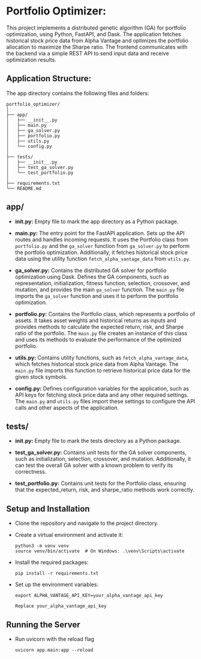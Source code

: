 # Portfolio Optimizer:

This project implements a distributed genetic algorithm (GA) for portfolio optimization, using Python, FastAPI, and Dask.
The application fetches historical stock price data from Alpha Vantage and optimizes the portfolio allocation to maximize the Sharpe ratio.
The frontend communicates with the backend via a simple REST API to send input data and receive optimization results.

## Application Structure:

The app directory contains the following files and folders:

```
portfolio_optimizer/
│
├── app/
│   ├── __init__.py
│   ├── main.py
│   ├── ga_solver.py
│   ├── portfolio.py
│   ├── utils.py
│   └── config.py
│
├── tests/
│   ├── __init__.py
│   ├── test_ga_solver.py
│   └── test_portfolio.py
│
├── requirements.txt
└── README.md
```

## app/

- ****init**.py:** Empty file to mark the app directory as a Python package.

- **main.py:** The entry point for the FastAPI application. Sets up the API routes and handles incoming requests. It uses the Portfolio class from `portfolio.py` and the `ga_solver` function from `ga_solver.py` to perform the portfolio optimization. Additionally, it fetches historical stock price data using the utility function `fetch_alpha_vantage_data` from `utils.py`.

- **ga_solver.py:** Contains the distributed GA solver for portfolio optimization using Dask. Defines the GA components, such as representation, initialization, fitness function, selection, crossover, and mutation, and provides the main `ga_solver` function. The `main.py` file imports the `ga_solver` function and uses it to perform the portfolio optimization.

- **portfolio.py:** Contains the Portfolio class, which represents a portfolio of assets. It takes asset weights and historical returns as inputs and provides methods to calculate the expected return, risk, and Sharpe ratio of the portfolio. The `main.py` file creates an instance of this class and uses its methods to evaluate the performance of the optimized portfolio.

- **utils.py:** Contains utility functions, such as `fetch_alpha_vantage_data`, which fetches historical stock price data from Alpha Vantage. The `main.py` file imports this function to retrieve historical price data for the given stock symbols.

- **config.py:** Defines configuration variables for the application, such as API keys for fetching stock price data and any other required settings. The `main.py` and `utils.py` files import these settings to configure the API calls and other aspects of the application.

## tests/

- ****init**.py:** Empty file to mark the tests directory as a Python package.

- **test_ga_solver.py:** Contains unit tests for the GA solver components, such as initialization, selection, crossover, and mutation. Additionally, it can test the overall GA solver with a known problem to verify its correctness.

- **test_portfolio.py:** Contains unit tests for the Portfolio class, ensuring that the expected_return, risk, and sharpe_ratio methods work correctly.

## Setup and Installation

- Clone the repository and navigate to the project directory.

- Create a virtual environment and activate it:

  ```
  python3 -m venv venv
  source venv/bin/activate  # On Windows: .\venv\Scripts\activate
  ```

- Install the required packages:

  ```
  pip install -r requirements.txt
  ```

- Set up the environment variables:

  ```
  export ALPHA_VANTAGE_API_KEY=your_alpha_vantage_api_key

  Replace your_alpha_vantage_api_key
  ```

## Running the Server

- Run uvicorn with the reload flag

  ```
  uvicorn app.main:app --reload
  ```
